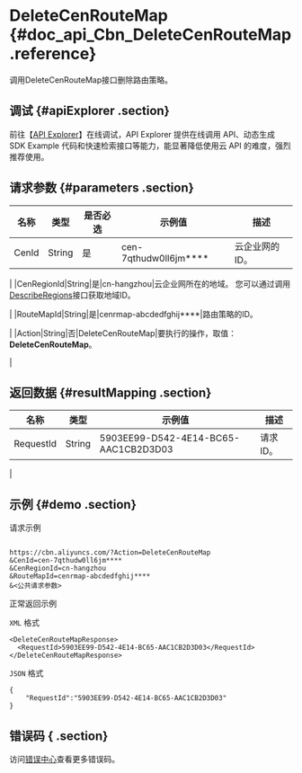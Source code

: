 # DeleteCenRouteMap {#doc_api_Cbn_DeleteCenRouteMap .reference}

调用DeleteCenRouteMap接口删除路由策略。

## 调试 {#apiExplorer .section}

前往【[API Explorer](https://api.aliyun.com/#product=Cbn&api=DeleteCenRouteMap)】在线调试，API Explorer 提供在线调用 API、动态生成 SDK Example 代码和快速检索接口等能力，能显著降低使用云 API 的难度，强烈推荐使用。

## 请求参数 {#parameters .section}

|名称|类型|是否必选|示例值|描述|
|--|--|----|---|--|
|CenId|String|是|cen-7qthudw0ll6jm\*\*\*\*|云企业网的ID。

 |
|CenRegionId|String|是|cn-hangzhou|云企业网所在的地域。 您可以通过调用[DescribeRegions](~~36063~~)接口获取地域ID。

 |
|RouteMapId|String|是|cenrmap-abcdedfghij\*\*\*\*|路由策略的ID。

 |
|Action|String|否|DeleteCenRouteMap|要执行的操作，取值：**DeleteCenRouteMap**。

 |

## 返回数据 {#resultMapping .section}

|名称|类型|示例值|描述|
|--|--|---|--|
|RequestId|String|5903EE99-D542-4E14-BC65-AAC1CB2D3D03|请求ID。

 |

## 示例 {#demo .section}

请求示例

``` {#request_demo}

https://cbn.aliyuncs.com/?Action=DeleteCenRouteMap
&CenId=cen-7qthudw0ll6jm****
&CenRegionId=cn-hangzhou
&RouteMapId=cenrmap-abcdedfghij****
&<公共请求参数>

```

正常返回示例

`XML` 格式

``` {#xml_return_success_demo}
<DeleteCenRouteMapResponse>
  <RequestId>5903EE99-D542-4E14-BC65-AAC1CB2D3D03</RequestId>
</DeleteCenRouteMapResponse>

```

`JSON` 格式

``` {#json_return_success_demo}
{
	"RequestId":"5903EE99-D542-4E14-BC65-AAC1CB2D3D03"
}
```

## 错误码 { .section}

访问[错误中心](https://error-center.aliyun.com/status/product/Cbn)查看更多错误码。

